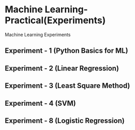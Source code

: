 # Machine Learning-Practical(Experiments)
Machine Learning Experiments

## Experiment - 1 (Python Basics for ML)  
## Experiment - 2 (Linear Regression)  
## Experiment - 3 (Least Square Method)  
## Experiment - 4 (SVM)  
## Experiment - 8 (Logistic Regression)  

